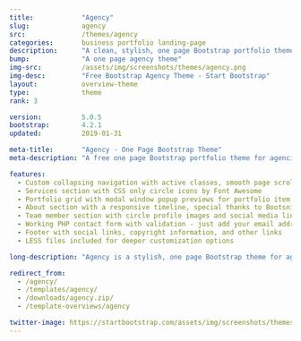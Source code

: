```yaml
---
title:            "Agency"
slug:             agency
src:              /themes/agency
categories:       business portfolio landing-page
description:      "A clean, stylish, one page Bootstrap portfolio theme perfect for your agency or small business"
bump:             "A one page agency theme"
img-src:          /assets/img/screenshots/themes/agency.png
img-desc:         "Free Bootstrap Agency Theme - Start Bootstrap"
layout:           overview-theme
type:             theme
rank: 3

version:          5.0.5
bootstrap:        4.2.1
updated:          2019-01-31

meta-title:       "Agency - One Page Bootstrap Theme"
meta-description: "A free one page Bootstrap portfolio theme for agencies. All Start Bootstrap templates are free to download and open source."

features:
  - Custom collapsing navigation with active classes, smooth page scrolling, and responsive fallback stylings
  - Services section with CSS only circle icons by Font Awesome
  - Portfolio grid with modal window popup previews for portfolio item details
  - About section with a responsive timeline, special thanks to Bootsnipp
  - Team member section with circle profile images and social media links
  - Working PHP contact form with validation - just add your email address to the PHP file included
  - Footer with social links, copyright information, and other links
  - LESS files included for deeper customization options

long-description: "Agency is a stylish, one page Bootstrap theme for agencies and small businesses. The design of Agency is based off of the Golden PSD Theme by Mathavan Jaya. You can download the PSD verison of this theme at FreebiesXpress.com."

redirect_from:
  - /agency/
  - /templates/agency/
  - /downloads/agency.zip/
  - /template-overviews/agency

twitter-image: https://startbootstrap.com/assets/img/screenshots/themes/twitter/agency.png
---
```

